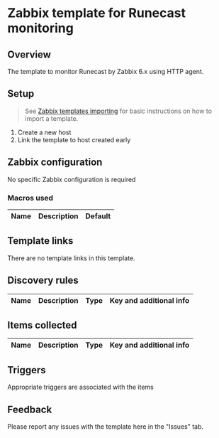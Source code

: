 # Zabbix template for Runecast monitoring

## Overview

The template to monitor Runecast by Zabbix 6.x using HTTP agent.

## Setup

> See [Zabbix templates importing](https://www.zabbix.com/documentation/6.0/manual/xml_export_import/templates#importing) for basic instructions on how to import a template.

1. Create a new host
3. Link the template to host created early

## Zabbix configuration

No specific Zabbix configuration is required

### Macros used

|Name|Description|Default|
|----|-----------|-------|

## Template links

There are no template links in this template.

## Discovery rules

|Name|Description|Type|Key and additional info|
|----|-----------|----|----|

## Items collected

|Name|Description|Type|Key and additional info|
|----------|--------------|----------|----------|

## Triggers

Appropriate triggers are associated with the items

## Feedback

Please report any issues with the template here in the "Issues" tab.

